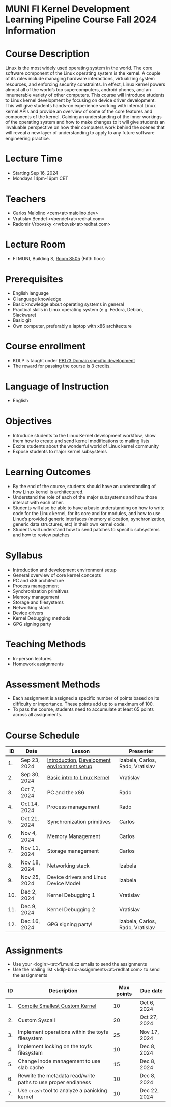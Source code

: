 # MUNI FI Kernel Development Learning Pipeline Course Fall 2024 Information

# Course Description

Linux is the most widely used operating system in the world. The core software component of the Linux operating system is the kernel. A couple of its roles include managing hardware interactions, virtualizing system resources, and enforcing security constraints. In effect, Linux kernel powers almost all of the world’s top supercomputers, android phones, and an innumerable variety of other computers. This course will introduce students to Linux kernel development by focusing on device driver development. This will give students hands-on experience working with internal Linux kernel APIs and provide an overview of some of the core features and components of the kernel. Gaining an understanding of the inner workings of the operating system and how to make changes to it will give students an invaluable perspective on how their computers work behind the scenes that will reveal a new layer of understanding to apply to any future software engineering practice.

# Lecture Time
-   Starting Sep 16, 2024
-   Mondays 14pm-16pm CET

# Teachers
- Carlos Maiolino <cem\<at>maiolino.dev>
- Vratislav Bendel <vbendel\<at>redhat.com>
- Radomir Vrbovsky <rvrbovsk\<at>redhat.com>

# Lecture Room
- FI MUNI, Building S, [Room S505](https://is.muni.cz/kontakty/mistnost?lang=en;id=12880) (Fifth floor)

# Prerequisites
-   English language
-   C language knowledge
-   Basic knowledge about operating systems in general
-   Practical skills in Linux operating system (e.g. Fedora, Debian, Slackware)
-   Basic git
-   Own computer, preferably a laptop with x86 architecture

# Course enrollment
-   KDLP is taught under [PB173 Domain specific development](https://is.muni.cz/course/fi/podzim2024/PB173?lang=en)
-   The reward for passing the course is 3 credits.

# Language of Instruction
-   English

# Objectives
-   Introduce students to the Linux Kernel development workflow, show them how to create and send kernel modifications to mailing lists
-   Excite students about the wonderful world of Linux kernel community
-   Expose students to major kernel subsystems

# Learning Outcomes
-   By the end of the course, students should have an understanding of how Linux kernel is architectured.
-   Understand the role of each of the major subsystems and how those interact with each other.
-   Students will also be able to have a basic understanding on how to write code for the Linux kernel, for its core and for modules, and how to use Linux’s provided generic interfaces (memory allocation, synchronization, generic data structures, etc) in their own kernel code.
-   Students will understand how to send patches to specific subsystems and how to review patches

# Syllabus
-   Introduction and development environment setup
-   General overview of core kernel concepts
-   PC and x86 architecture
-   Process management
-   Synchronization primitives
-   Memory management
-   Storage and filesystems
-   Networking stack
-   Device drivers
-   Kernel Debugging methods
-   GPG signing party

# Teaching Methods
-   In-person lectures
-   Homework assignments

# Assessment Methods
-   Each assignment is assigned a specific number of points based on its difficulty or importance. These points add up to a maximum of 100.
-   To pass the course, students need to accumulate at least 65 points across all assignments.

# Course Schedule

| ID  | Date          | Lesson                                      | Presenter                        |
|-----|---------------|---------------------------------------------|----------------------------------|
| 1.  |  Sep 23, 2024 | [Introduction](/slides/L01_Introduction.pdf), [Development environment setup](/slides/L01_Development-environment-setup.pdf) | Izabela, Carlos, Rado, Vratislav |
| 2.  |  Sep 30, 2024 | [Basic intro to Linux Kernel](/slides/L02_Basic-intro-to-Linux-Kernel.pdf)    | Vratislav                        |
| 3.  |  Oct 7, 2024 | PC and the x86                              | Rado                             |
| 4.  |  Oct 14, 2024  | Process management                          | Rado                             |
| 5.  |  Oct 21, 2024 | Synchronization primitives                  | Carlos                           |
| 6.  |  Nov 4, 2024 | Memory Management                           | Carlos                           |
| 7.  |  Nov 11, 2024  | Storage management                          | Carlos                           |
| 8.  |  Nov 18, 2024 | Networking stack                            | Izabela                          |
| 9.  |  Nov 25, 2024 | Device drivers and Linux Device Model       | Izabela                          |
| 10. |  Dec 2, 2024 | Kernel Debugging 1                          | Vratislav                        |
| 11. |  Dec 9, 2024  | Kernel Debugging 2                          | Vratislav                        |
| 12. |  Dec 16, 2024  | GPG signing party!                          | Izabela, Carlos, Rado, Vratislav |

# Assignments

- Use your \<login>\<at>fi.muni.cz emails to send the assignments
- Use the mailing list <kdlp-brno-assignments\<at>redhat.com> to send the assignments

| ID | Description                                                               | Max points | Due date      |
|----|---------------------------------------------------------------------------|------------|---------------|
| 1. | [Compile Smallest Custom Kernel](/assignments/A01_Custom_Kernel.md)       | 10         |  Oct 6, 2024  |
| 2. | Custom Syscall                                                            | 20         |  Oct 27, 2024 |
| 3. | Implement operations within the toyfs filesystem                          | 25         |  Nov 17, 2024 |
| 4. | Implement locking on the toyfs filesystem                                 | 10         |  Dec 8, 2024  |
| 5. | Change inode management to use slab cache                                 | 15         |  Dec 8, 2024  |
| 6. | Rewrite the metadata read/write paths to use proper endianess             | 10         |  Dec 8, 2024  |
| 7. | Use `crash` tool to analyze a panicking kernel                            | 10         |  Dec 22, 2024 |
